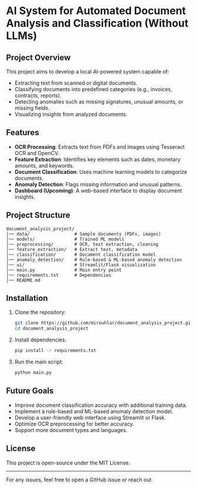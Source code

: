 # AI System for Automated Document Analysis and Classification (Without LLMs)

## Project Overview

This project aims to develop a local AI-powered system capable of:

- Extracting text from scanned or digital documents.
- Classifying documents into predefined categories (e.g., invoices, contracts, reports).
- Detecting anomalies such as missing signatures, unusual amounts, or missing fields.
- Visualizing insights from analyzed documents.

## Features

- **OCR Processing**: Extracts text from PDFs and images using Tesseract OCR and OpenCV.
- **Feature Extraction**: Identifies key elements such as dates, monetary amounts, and keywords.
- **Document Classification**: Uses machine learning models to categorize documents.
- **Anomaly Detection**: Flags missing information and unusual patterns.
- **Dashboard (Upcoming)**: A web-based interface to display document insights.

## Project Structure

```
document_analysis_project/
│── data/                 # Sample documents (PDFs, images)
│── models/               # Trained ML models
│── preprocessing/        # OCR, text extraction, cleaning
│── feature_extraction/   # Extract text, metadata
│── classification/       # Document classification model
│── anomaly_detection/    # Rule-based & ML-based anomaly detection
│── ui/                   # Streamlit/Flask visualization
│── main.py               # Main entry point
│── requirements.txt      # Dependencies
│── README.md
```

## Installation

1. Clone the repository:
   ```bash
   git clone https://github.com/mirouhlar/document_analysis_project.git
   cd document_analysis_project
   ```
2. Install dependencies:
   ```bash
   pip install -r requirements.txt
   ```
3. Run the main script:
   ```bash
   python main.py
   ```

## Future Goals

- Improve document classification accuracy with additional training data.
- Implement a rule-based and ML-based anomaly detection model.
- Develop a user-friendly web interface using Streamlit or Flask.
- Optimize OCR preprocessing for better accuracy.
- Support more document types and languages.

## License

This project is open-source under the MIT License.

---

For any issues, feel free to open a GitHub issue or reach out.
